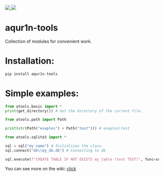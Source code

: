 <a href="https://github.com/aqur1n-lab/aqur1n-tools/blob/main/LICENSE">
    <img src="https://img.shields.io/badge/license-MIT-blue.svg"/>
</a>
<a href="https://github.com/aqur1n-lab/aqur1n-tools/blob/main/atools/__init__.py">
    <img src="https://img.shields.io/badge/version-2022.2.12A-yellow.svg"/>
</a>

# aqur1n-tools
Collection of modules for convenient work.

# Installation:
```python
pip install aqur1n-tools
```

# Simple examples:
```python
from atools.basic import *
print(get_directory()) # Get the directory of the current file.
```
```python
from atools.path import Path

print(str(Path("exaples") + Path("test"))) # exaples\test
```
```python
from atools.sqlite3 import *

sql = sql("my name") # Initializes the class.
sql.connect("db\\my_db.db") # Connecting to db

sql.execute(f"CREATE TABLE IF NOT EXISTS my_table (test TEXT)", func=sql.commit) # Executes the query and calls the sql.commit function
```
You can see more on the wiki: [click](https://github.com/aqur1n-lab/aqur1n-tools/wiki)
